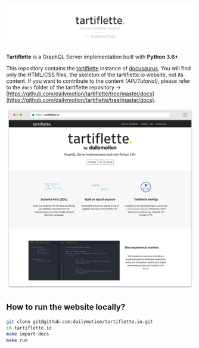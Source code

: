 ![Tartiflette](./readme-tartiflette.png)

**Tartiflette** is a GraphQL Server implementation built with **Python 3.6+**.

This repository contains the [tartiflette](https://github.com/dailymotion/tartiflette) instance of [docusaurus](https://docusaurus.io). You will find only the HTML/CSS files, the skeleton of the tartiflette.io website, not its content. If you want to contribute to the content _(API/Tutorial)_, please refer to the `docs` folder of the tartiflette repository -> [https://github.com/dailymotion/tartiflette/tree/master/docs](https://github.com/dailymotion/tartiflette/tree/master/docs).

![Tartiflette.io background](./readme-background.png)

## How to run the website locally?

```bash
git clone git@github.com:dailymotion/tartiflette.io.git
cd tartiflette.io
make import-docs
make run
```
